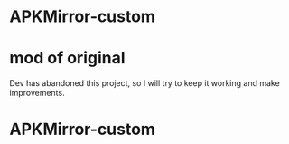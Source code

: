 # APKMirror-custom
# mod of original

Dev has abandoned this project, so I will try to keep it working and make improvements.

# APKMirror-custom
